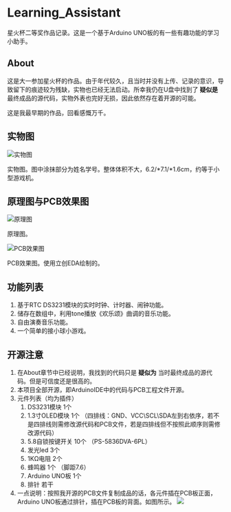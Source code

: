 # Learning_Assistant
星火杯二等奖作品记录。这是一个基于Arduino UNO板的有一些有趣功能的学习小助手。

## About

这是大一参加星火杯的作品。由于年代较久，且当时并没有上传、记录的意识，导致留下的痕迹较为残缺，实物也已经无法启动。所幸我仍在U盘中找到了 **疑似是** 最终成品的源代码，实物外表也完好无损，因此依然存在着开源的可能。

这是我最早期的作品，回看感慨万千。

## 实物图

![实物图](https://i0.hdslb.com/bfs/article/49820e907aee3c5392dade84b7527870481184837.jpg)

实物图。图中涂抹部分为姓名学号。整体体积不大，6.2/*7.1/*1.6cm，约等于小型游戏机。

## 原理图与PCB效果图

![原理图](https://i0.hdslb.com/bfs/article/da45f4ad5c26241fd90376b4a5d5cc2e481184837.png)

原理图。

![PCB效果图](https://i0.hdslb.com/bfs/article/77e67e7fdb0721e945fce6bb5881ffca481184837.jpg)

PCB效果图。使用立创EDA绘制的。

## 功能列表

1. 基于RTC DS3231模块的实时时钟、计时器、闹钟功能。
2. 储存在数组中，利用tone播放《欢乐颂》曲调的音乐功能。
3. 自由演奏音乐功能。
4. 一个简单的接小球小游戏。

## 开源注意

1. 在About章节中已经说明，我找到的代码只是 **疑似为** 当时最终成品的源代码。但是可信度还是很高的。
2. 本项目全部开源，即ArduinoIDE中的代码与PCB工程文件开源。
3. 元件列表（均为插件）
   1. DS3231模块  1个
   2. 1.3寸OLED模块  1个  （四排线：GND、VCC\SCL\SDA左到右依序，若不是四排线则需修改源代码和PCB文件，若是四排线但不按照此顺序则需修改源代码）
   3. 5.8自锁按键开关  10个  （PS-5836DVA-6PL）
   4. 发光led  3个
   5. 1KΩ电阻  2个
   6. 蜂鸣器  1个  （脚距7.6）
   7. Arduino UNO板  1个
   8. 排针  若干
5. 一点说明：按照我开源的PCB文件复制成品的话，各元件插在PCB板正面，Arduino UNO板通过排针，插在PCB板的背面。如图所示。
   ![](https://i0.hdslb.com/bfs/article/3f7768640c78c61772be6aefec451307481184837.jpg)
